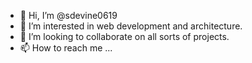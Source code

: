 - 👋 Hi, I’m @sdevine0619
- 👀 I’m interested in web development and architecture.
- 💞️ I’m looking to collaborate on all sorts of projects.
- 📫 How to reach me ...
<!---
- 🌱 I’m currently learning Angular and Kubernetes
--->

<!---
sdevine0619/sdevine0619 is a ✨ special ✨ repository because its `README.md` (this file) appears on your GitHub profile.
You can click the Preview link to take a look at your changes.
--->
